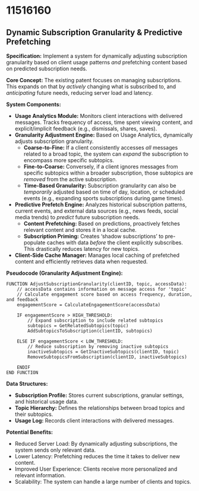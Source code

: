 # 11516160

## Dynamic Subscription Granularity & Predictive Prefetching

**Specification:** Implement a system for dynamically adjusting subscription granularity based on client usage patterns *and* prefetching content based on predicted subscription needs.

**Core Concept:** The existing patent focuses on managing subscriptions. This expands on that by *actively* changing what is subscribed to, and *anticipating* future needs, reducing server load and latency.

**System Components:**

*   **Usage Analytics Module:** Monitors client interactions with delivered messages. Tracks frequency of access, time spent viewing content, and explicit/implicit feedback (e.g., dismissals, shares, saves).
*   **Granularity Adjustment Engine:** Based on Usage Analytics, dynamically adjusts subscription granularity.
    *   **Coarse-to-Fine:** If a client consistently accesses *all* messages related to a broad topic, the system can *expand* the subscription to encompass more specific subtopics.
    *   **Fine-to-Coarse:** Conversely, if a client ignores messages from specific subtopics within a broader subscription, those subtopics are *removed* from the active subscription.
    *   **Time-Based Granularity:** Subscription granularity can also be *temporarily* adjusted based on time of day, location, or scheduled events (e.g., expanding sports subscriptions during game times).
*   **Predictive Prefetch Engine:** Analyzes historical subscription patterns, current events, and external data sources (e.g., news feeds, social media trends) to *predict* future subscription needs.
    *   **Content Prefetching:** Based on predictions, proactively fetches relevant content and stores it in a local cache.
    *   **Subscription Priming:** Creates ‘shadow subscriptions’ to pre-populate caches with data *before* the client explicitly subscribes. This drastically reduces latency for new topics.
*   **Client-Side Cache Manager:**  Manages local caching of prefetched content and efficiently retrieves data when requested.

**Pseudocode (Granularity Adjustment Engine):**

```
FUNCTION AdjustSubscriptionGranularity(clientID, topic, accessData):
    // accessData contains information on message access for 'topic'
    // Calculate engagement score based on access frequency, duration, and feedback
    engagementScore = CalculateEngagementScore(accessData)

    IF engagementScore > HIGH_THRESHOLD:
        // Expand subscription to include related subtopics
        subtopics = GetRelatedSubtopics(topic)
        AddSubtopicsToSubscription(clientID, subtopics)

    ELSE IF engagementScore < LOW_THRESHOLD:
        // Reduce subscription by removing inactive subtopics
        inactiveSubtopics = GetInactiveSubtopics(clientID, topic)
        RemoveSubtopicsFromSubscription(clientID, inactiveSubtopics)

    ENDIF
END FUNCTION
```

**Data Structures:**

*   **Subscription Profile:** Stores current subscriptions, granular settings, and historical usage data.
*   **Topic Hierarchy:** Defines the relationships between broad topics and their subtopics.
*   **Usage Log:** Records client interactions with delivered messages.

**Potential Benefits:**

*   Reduced Server Load: By dynamically adjusting subscriptions, the system sends only relevant data.
*   Lower Latency: Prefetching reduces the time it takes to deliver new content.
*   Improved User Experience: Clients receive more personalized and relevant information.
*   Scalability: The system can handle a large number of clients and topics.